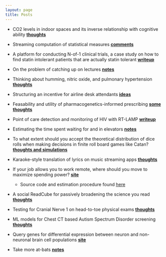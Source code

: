 ```yaml
---
layout: page
title: Posts
---
```


* CO2 levels in indoor spaces and its inverse relationship with cognitive ability **[thoughts](posts/CO2-monitoring.md)**

* Streaming computation of statistical measures **[comments](posts/iterative-stat-measures.md)**

* A platform for conducting N-of-1 clinical trials, a case study on how to find statin intolerant patients that are actually statin tolerant **[writeup](posts/n-of-1-trials.md)**

* On the problem of catching up on lectures **[notes](posts/lecture-catch-up.md)**

* Thinking about humming, nitric oxide, and pulmonary hypertension **[thoughts](posts/humming-physiological-benefits.md)**

* Structuring an incentive for airline desk attendants **[ideas](posts/desk-attendants-incentives.md)**

* Feasability and utility of pharmacogenetics-informed prescribing **[some thoughts](posts/pharmacogenetics-drug-reactions.md)**

* Point of care detection and monitoring of HIV with RT-LAMP **[writeup](posts/poc-rtlamp.md)**

* Estimating the time spent waiting for and in elevators **[notes](posts/time-spent-in-elevators.md)**

* To what extent should you accept the theoretical distribution of dice rolls when making decisions in finite roll board games like Catan? **[thoughts and simulations](posts/catan-dice-roll-distributions.md)**

* Karaoke-style translation of lyrics on music streaming apps **[thoughts](posts/synced-translation-of-music.md)**

* If your job allows you to work remote, where should you move to maximize spending power? **[site](shiny/income_ranker.html)** 
    * Source code and estimation procedure found [here](https://github.com/aditharun/income_distr)

* A social ReadCube for passively broadening the science you read **[thoughts](posts/paper-sharing-platform.md)**

* Testing for Cranial Nerve 1 on head-to-toe physical exams **[thoughts](posts/olfactory-cn-pe-test.md)**

* ML models for Chest CT based Autism Spectrum Disorder screening **[thoughts](posts/asd-pred-by-chestCT.md)**

* Query genes for differential expression between neuron and non-neuronal brain cell populations **[site](shiny/allen_shiny.html)**

* Take more at-bats **[notes](posts/take-more-at-bats.md)**
